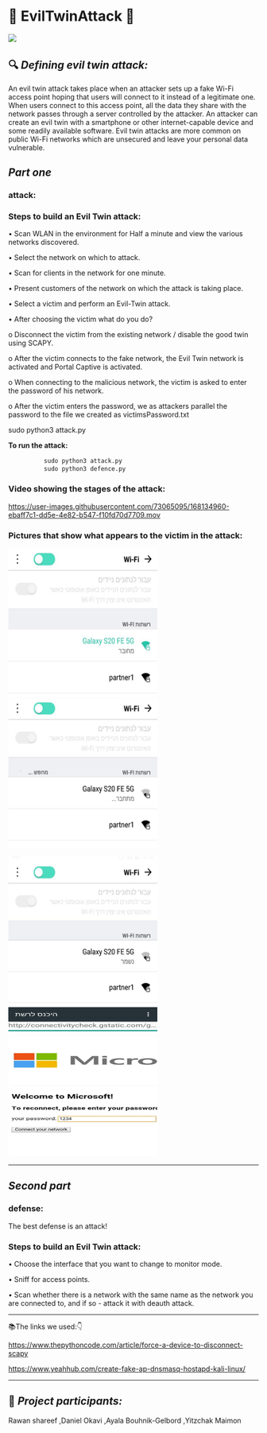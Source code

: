 # :imp: EvilTwinAttack :imp:

 ![](https://www.greycampus.com/hubfs/Imported_Blog_Media/content_evil_twin_attack.png)

:mag: 
 _Defining evil twin attack:_
----------------------------------------
An evil twin attack takes place when an attacker sets up a fake Wi-Fi access point hoping that users will connect to it instead of a legitimate one. When users connect to this access point, all the data they share with the network passes through a server controlled by the attacker. An attacker can create an evil twin with a smartphone or other internet-capable device and some readily available software. Evil twin attacks are more common on public Wi-Fi networks which are unsecured and leave your personal data vulnerable.


 _Part one_
----------------------------------------
###  attack:

### Steps to build an Evil Twin attack:

• Scan WLAN in the environment for Half a minute and view the various networks discovered.

• Select the network on which to attack.

• Scan for clients in the network for one minute.

• Present customers of the network on which the attack is taking place.

• Select a victim and perform an Evil-Twin attack.

• After choosing the victim what do you do?

o Disconnect the victim from the existing network / disable the good twin using SCAPY.

o After the victim connects to the fake network, the Evil Twin network is activated and Portal Captive is activated.

o When connecting to the malicious network, the victim is asked to enter the password of his network.

o After the victim enters the password, we as attackers parallel the password to the file we created as victimsPassword.txt


sudo python3 attack.py‏

**To run the attack:**

              sudo python3 attack.py        
              sudo python3 defence.py
       


### Video showing the stages of the attack:
https://user-images.githubusercontent.com/73065095/168134960-ebaff7c1-dd5e-4e82-b547-f10fd70d7709.mov

### Pictures that show what appears to the victim in the attack:

<img src="Images/WhatsApp Image 2022-05-12 at 20.16.15.jpeg"  width="300" height="300"> <img src="Images/WhatsApp Image 2022-05-12 at 20.16.16.jpeg" width="300" height="300">
 
 
 <img src="Images/WhatsApp Image 2022-05-12 at 20.49.37.jpeg"  width="300" height="300"> <img src="Images/WhatsApp Image 2022-05-12 at 20.16.17.jpeg" width="300" height="300">


----------------------------------------
 _Second part_
----------------------------------------
###  defense:
The best defense is an attack!

### Steps to build an Evil Twin attack:

• Choose the interface that you want to change to monitor mode.

• Sniff for access points. 

• Scan whether there is a network with the same name as the network you are connected to, and if so - attack it with deauth attack.

---------------------------------------------------------------------------------------------------- 
:books:The links we used::point_down:


https://www.thepythoncode.com/article/force-a-device-to-disconnect-scapy


https://www.yeahhub.com/create-fake-ap-dnsmasq-hostapd-kali-linux/


----------------------------------------









:pushpin:
_Project participants:_
----------------------------------------
Rawan shareef ,Daniel Okavi ,Ayala Bouhnik-Gelbord ,Yitzchak Maimon

